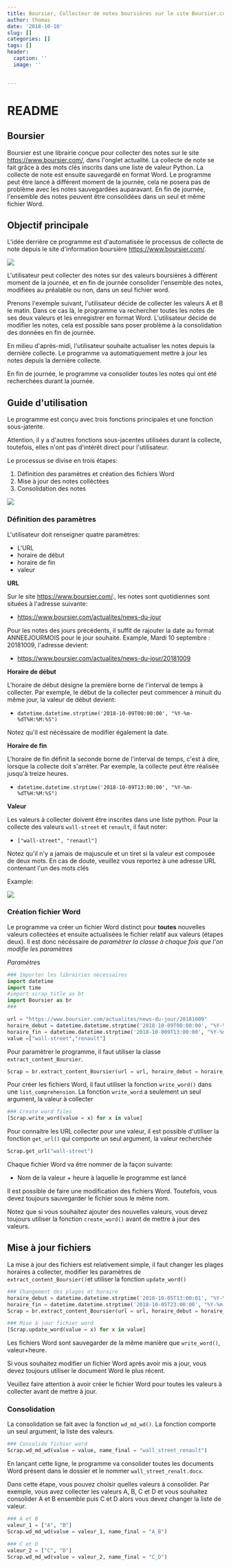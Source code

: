 ```yaml
---
title: Boursier, Collecteur de notes boursières sur le site Boursier.com
author: thomas
date: '2018-10-10'
slug: []
categories: []
tags: []
header:
  caption: ''
  image: ''


---
```




# README

## Boursier

Boursier est une librairie conçue pour collecter des notes sur le site https://www.boursier.com/, dans l'onglet actualité. La collecte de note se fait grâce à des mots clés inscrits dans une liste de valeur Python. La collecte de note est ensuite sauvegardé en format Word. Le programme peut être lancé à différent moment de la journée, cela ne posera pas de problème avec les notes sauvegardées auparavant. En fin de journée, l'ensemble des notes peuvent être consolidées dans un seul et même fichier Word.

## Objectif principale

L'idée derrière ce programme est d'automatisée le processus de collecte de note depuis le site d'information boursière https://www.boursier.com/.

![](https://github.com/thomaspernet/scrap_boursier/raw/master/image/1.jpeg)



L'utilisateur peut collecter des notes sur des valeurs boursières à différent moment de la journée, et en fin de journée consolider l'ensemble des notes, modifiées au préalable ou non, dans un seul fichier word. 

Prenons l'exemple suivant, l'utilisateur décide de collecter les valeurs A et B le matin. Dans ce cas là, le programme va rechercher toutes les notes de ses deux valeurs et les enregistrer en format Word. L'utilisateur décide de modifier les notes, cela est possible sans poser problème à la consolidation des données en fin de journée. 

En milieu d'après-midi, l'utilisateur souhaite actualiser les notes depuis la dernière collecte. Le programme va automatiquement mettre à jour les notes depuis la dernière collecte. 

En fin de journée, le programme va consolider toutes les notes qui ont été recherchées durant la journée. 

## Guide d'utilisation

Le programme est conçu avec trois fonctions principales et une fonction sous-jatente. 

Attention, il y a d'autres fonctions sous-jacentes utilisées durant la collecte, toutefois, elles n'ont pas d'intérêt direct pour l'utilisateur. 

Le processus se divise en trois étapes:

1. Définition des paramètres et création des fichiers Word
2. Mise à jour des notes colléctées
3. Consolidation des notes

![](https://github.com/thomaspernet/scrap_boursier/raw/master/image/2.png)

### Définition des paramètres

L'utilisateur doit renseigner quatre paramètres:

- L'URL
- horaire de début
- horaire de fin
- valeur

**URL**

Sur le site https://www.boursier.com/., les notes sont quotidiennes sont situées à l'adresse suivante:

- https://www.boursier.com/actualites/news-du-jour

Pour les notes des jours précédents, il suffit de rajouter la date au format ANNEEJOURMOIS pour le jour souhaité. Example, Mardi 10 septembre : 20181009, l'adresse devient:

- https://www.boursier.com/actualites/news-du-jour/20181009

**Horaire de début**

L'horaire de début désigne la première borne de l'interval de temps à collecter. Par exemple, le début de la collecter peut commencer à minuit du même jour, la valeur de début devient:

- `datetime.datetime.strptime('2018-10-09T00:00:00', "%Y-%m-%dT%H:%M:%S")`

Notez qu'il est nécéssaire de modifier également la date. 

**Horaire de fin**

L'horaire de fin définit la seconde borne de l'interval de temps, c'est à dire, lorsque la collecte doit s'arrêter. Par exemple, la collecte peut être réalisée jusqu'à treize heures.

- `datetime.datetime.strptime('2018-10-09T13:00:00', "%Y-%m-%dT%H:%M:%S")`

**Valeur**

Les valeurs à collecter doivent être inscrites dans une liste python. Pour la collecte des valeurs  `wall-street` et `renault`, il faut noter:

- `["wall-street", "renautl"]`

Notez qu'il n'y a jamais de majuscule et un tiret si la valeur est composée de deux mots. En cas de doute, veuillez vous reportez à une adresse URL contenant l'un des mots clés

Example:

![](https://github.com/thomaspernet/scrap_boursier/raw/master/image/3.png)

### Création fichier Word

Le programme va créer un fichier Word distinct pour **toutes** nouvelles valeurs collectées et ensuite actualisées le fichier relatif aux valeurs (étapes deux). Il est donc nécéssaire de *paramètrer la classe à chaque fois que l'on modifie les paramètres*

*Paramètre*s

```python
### Importer les librairies necessaires
import datetime
import time
#import scrap_title as bt
import Boursier as br
###

url = "https://www.boursier.com/actualites/news-du-jour/20181009"
horaire_debut = datetime.datetime.strptime('2018-10-09T00:00:00', "%Y-%m-%dT%H:%M:%S")
horaire_fin = datetime.datetime.strptime('2018-10-009T13:00:00', "%Y-%m-%dT%H:%M:%S")
value =["wall-street","renault"]
```

Pour paramètrer le programme, il faut utiliser la classe `extract_content_Boursier`. 

```python
Scrap = br.extract_content_Boursier(url = url, horaire_debut = horaire_debut, horaire_fin = horaire_fin)

```

Pour créer les fichiers Word, il faut utiliser la fonction `write_word()` dans une `list_comprehension`. La fonction `write_word` a seulement un seul argument, la valeur à collecter

```python
### Create word files
[Scrap.write_word(value = x) for x in value]
```

Pour connaitre les URL collecter pour une valeur, il est possible d'utiliser la fonction `get_url()` qui comporte un seul argument, la valeur recherchée

```python
Scrap.get_url("wall-street")
```

Chaque fichier Word va être nommer de la façon suivante:

- Nom de la valeur +  heure à laquelle le programme est lancé

Il est possible de faire une modification des fichiers Word. Toutefois, vous devez toujours sauvegarder le fichier sous le même nom.

Notez que si vous souhaitez ajouter des nouvelles valeurs, vous devez toujours utiliser la fonction `create_word()` avant de mettre à jour des valeurs. 

## Mise à jour fichiers

La mise à jour des fichiers est relativement simple, il faut changer les plages horaires à  collecter, modifier les paramètres de `extract_content_Boursier()`et utiliser la fonction `update_word()`

```python
### Changement des plages et horaire
horaire_debut = datetime.datetime.strptime('2018-10-05T13:00:01', "%Y-%m-%dT%H:%M:%S")
horaire_fin = datetime.datetime.strptime('2018-10-05T23:00:00', "%Y-%m-%dT%H:%M:%S")
Scrap = br.extract_content_Boursier(url = url, horaire_debut = horaire_debut, horaire_fin = horaire_fin)

### Mise à jour fichier word
[Scrap.update_word(value = x) for x in value]
```

Les fichiers Word sont sauvegarder de la même manière que `write_word()`, valeur+heure. 

Si vous souhaitez modifier un fichier Word après avoir mis a jour, vous devez toujours utiliser le document Word le plus récent. 

Veuillez faire attention à avoir créer le fichier Word pour toutes les valeurs à collecter avant de mettre à jour. 

### Consolidation

La consolidation se fait avec la fonction `wd_md_wd()`. La fonction comporte un seul argument, la liste des valeurs. 

```python
### Consolide fichier word
Scrap.wd_md_wd(value = value, name_final = "wall_street_renault")
```

En lançant cette ligne, le programme va consolider toutes les documents Word présent dans le dossier et le nommer `wall_street_renalt.docx`.

Dans cette étape, vous pouvez choisir quelles valeurs à  consolider. Par exemple, vous avez collecter les valeurs A, B, C et D et vous souhaitez consolider A et B ensemble puis C et D alors vous devez changer la liste de valeur. 

```python
### A et B
valeur_1 = ["A", "B"]
Scrap.wd_md_wd(value = valeur_1, name_final = "A_B")

### C et D
valeur_2 = ["C", "D"]
Scrap.wd_md_wd(value = valeur_2, name_final = "C_D")
```

